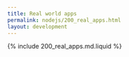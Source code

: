 ```yaml
---
title: Real world apps
permalink: nodejs/200_real_apps.html
layout: development
---
```


{% include 200_real_apps.md.liquid %}